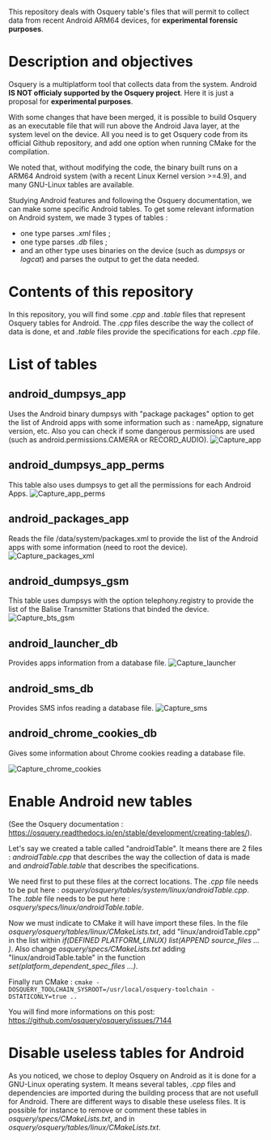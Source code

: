 This repository deals with Osquery table's files that will permit to collect data from recent Android ARM64 devices, for **experimental forensic purposes**.

# Description and objectives

Osquery is a multiplatform tool that collects data from the system. 
Android **IS NOT officialy supported by the Osquery project**. Here it is just a proposal for **experimental purposes**.

With some changes that have been merged, it is possible to build Osquery as an executable file that will run above the Android Java layer, at the system level on the device. 
All you need is to get Osquery code from its official Github repository, and add one option when running CMake for the compilation. 

We noted that, without modifying the code, the binary built runs on a ARM64 Android system (with a recent Linux Kernel version >=4.9), and many GNU-Linux tables are available. 

Studying Android features and following the Osquery documentation, we can make some specific Android tables.
To get some relevant information on Android system, we made 3 types of tables : 
- one type parses *.xml* files ;
- one type parses *.db* files ;
- and an other type uses binaries on the device (such as *dumpsys* or *logcat*) and parses the output to get the data needed.

# Contents of this repository

In this repository, you will find some *.cpp* and *.table* files that represent Osquery tables for Android.
The *.cpp* files describe the way the collect of data is done, et and *.table* files provide the specifications for each *.cpp* file.

# List of tables

## android_dumpsys_app 
Uses the Android binary dumpsys with "package packages" option to get the list of Android apps with some information such as : nameApp, signature version, etc. Also you can check if some dangerous permissions are used (such as android.permissions.CAMERA or RECORD_AUDIO).
![Capture_app](https://user-images.githubusercontent.com/85172899/131817299-826176d2-5eb7-429e-bc6c-e324e7c2fe23.PNG)


## android_dumpsys_app_perms 
This table also uses dumpsys to get all the permissions for each Android Apps.
![Capture_app_perms](https://user-images.githubusercontent.com/85172899/131818094-56a75b98-0ea8-4061-a730-5b89af3a2270.PNG)


## android_packages_app 
Reads the file /data/system/packages.xml to provide the list of the Android apps with some information (need to root the device).
![Capture_packages_xml](https://user-images.githubusercontent.com/85172899/131812759-c9ab5677-8cb2-436d-ac3d-9dbfccaf21f9.PNG)


## android_dumpsys_gsm 
This table uses dumpsys with the option telephony.registry to provide the list of the Balise Transmitter Stations that binded the device.
![Capture_bts_gsm](https://user-images.githubusercontent.com/85172899/131813911-cd763d51-44f7-4359-bb85-d51b02fbd55d.PNG)

## android_launcher_db
Provides apps information from a database file.
![Capture_launcher](https://user-images.githubusercontent.com/85172899/131815595-5b8331a1-4a12-4547-91bd-ca0a600b3eee.PNG)


## android_sms_db
Provides SMS infos reading a database file.
![Capture_sms](https://user-images.githubusercontent.com/85172899/131812835-a3e1fcbc-294e-43a0-b3e9-1c5ad9e10b8b.PNG)


## android_chrome_cookies_db
Gives some information about Chrome cookies reading a database file.

![Capture_chrome_cookies](https://user-images.githubusercontent.com/85172899/131815569-a7613e9d-44b6-423a-bf50-3bcb7de6c982.PNG)

# Enable Android new tables

(See the Osquery documentation : https://osquery.readthedocs.io/en/stable/development/creating-tables/).

Let's say we created a table called "androidTable". It means there are 2 files : *androidTable.cpp* that describes the way the collection of data is made and *androidTable.table* that describes the specifications.

We need first to put these files at the correct locations. The *.cpp* file needs to be put here : *osquery/osquery/tables/system/linux/androidTable.cpp*. The *.table* file needs to be put here : *osquery/specs/linux/androidTable.table*.

Now we must indicate to CMake it will have import these files. In the file *osquery/osquery/tables/linux/CMakeLists.txt*, add "linux/androidTable.cpp" in the list within *if(DEFINED PLATFORM_LINUX) list(APPEND source_files ... )*. Also change *osquery/specs/CMakeLists.txt* adding "linux/androidTable.table" in the function *set(platform_dependent_spec_files ...)*.

Finally run CMake :
`cmake -DOSQUERY_TOOLCHAIN_SYSROOT=/usr/local/osquery-toolchain -DSTATICONLY=true ..`

You will find more informations on this post: https://github.com/osquery/osquery/issues/7144

# Disable useless tables for Android

As you noticed, we chose to deploy Osquery on Android as it is done for a GNU-Linux operating system. It means several tables, *.cpp* files and dependencies are imported during the building process that are not usefull for Android. There are different ways to disable these useless files. It is possible for instance to remove or comment these tables in *osquery/specs/CMakeLists.txt*, and in *osquery/osquery/tables/linux/CMakeLists.txt*.
